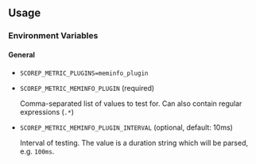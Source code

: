 ## Usage
### Environment Variables

#### General

* `SCOREP_METRIC_PLUGINS=meminfo_plugin`

* `SCOREP_METRIC_MEMINFO_PLUGIN` (required)

    Comma-separated list of values to test for.
    Can also contain regular expressions (`.*`)

* `SCOREP_METRIC_MEMINFO_PLUGIN_INTERVAL` (optional, default: 10ms)

    Interval of testing.
    The value is a duration string which will be parsed, e.g. `100ms`.
